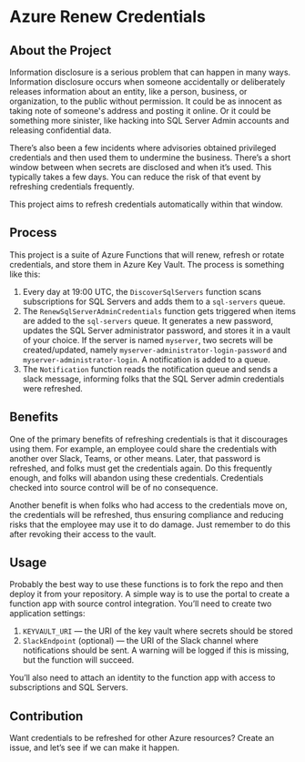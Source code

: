 # Azure Renew Credentials

## About the Project

Information disclosure is a serious problem that can happen in many ways. Information disclosure occurs when someone accidentally or deliberately releases information about an entity, like a person, business, or organization, to the public without permission. It could be as innocent as taking note of someone's address and posting it online. Or it could be something more sinister, like hacking into SQL Server Admin accounts and releasing confidential data.

There’s also been a few incidents where advisories obtained privileged credentials and then used them to undermine the business. There’s a short window between when secrets are disclosed and when it’s used. This typically takes a few days. You can reduce the risk of that event by refreshing credentials frequently. 

This project aims to refresh credentials automatically within that window. 

## Process

This project is a suite of Azure Functions that will renew, refresh or rotate credentials, and store them in Azure Key Vault.  The process is something like this:

1. Every day at 19:00 UTC, the `DiscoverSqlServers` function scans subscriptions for SQL Servers and adds them to a `sql-servers` queue. 
2. The `RenewSqlServerAdminCredentials` function gets triggered when items are added to the `sql-servers` queue. It generates a new password, updates the SQL Server administrator password, and stores it in a vault of your choice. If the server is named `myserver`, two secrets will be created/updated, namely `myserver-administrator-login-password` and `myserver-administrator-login`. A notification is added to a queue.
3. The `Notification` function reads the notification queue and sends a slack message, informing folks that the SQL Server admin credentials were refreshed. 

## Benefits

One of the primary benefits of refreshing credentials is that it discourages using them. For example, an employee could share the credentials with another over Slack, Teams, or other means. Later, that password is refreshed, and folks must get the credentials again. Do this frequently enough, and folks will abandon using these credentials. Credentials checked into source control will be of no consequence.

Another benefit is when folks who had access to the credentials move on, the credentials will be refreshed, thus ensuring compliance and reducing risks that the employee may use it to do damage. Just remember to do this after revoking their access to the vault.

## Usage

Probably the best way to use these functions is to fork the repo and then deploy it from your repository. A simple way is to use the portal to create a function app with source control integration. You’ll need to create two application settings:

1. `KEYVAULT_URI` — the URI of the key vault where secrets should be stored
2. `SlackEndpoint` (optional) — the URI of the Slack channel where notifications should be sent. A warning will be logged if this is missing, but the function will succeed.

You’ll also need to attach an identity to the function app with access to subscriptions and SQL Servers. 

## Contribution

Want credentials to be refreshed for other Azure resources? Create an issue, and let’s see if we can make it happen.

